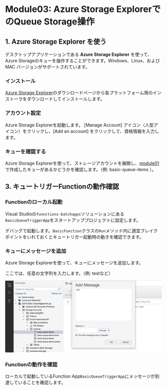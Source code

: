 # Module03: Azure Storage ExplorerでのQueue Storage操作

## 1. Azure Storage Explorer を使う

デスクトップアプリケーションである **Azure Storage Explorer** を使って、Azure Storageのキューを操作することができます。Windows、Linux、および MAC バージョンがサポートされています。

### インストール

[Azure Storage Explorer](https://azure.microsoft.com/en-us/features/storage-explorer/)のダウンロードページから各プラットフォーム用のインストーラをダウンロードしてインストールします。

### アカウント設定

Azure Storage Explorerを起動します。
[Manage Account] アイコン（人型アイコン）をクリックし、[Add an account] をクリックして、資格情報を入力します。

### キューを確認する

Azure Storage Explorerを使って、ストレージアカウントを展開し、[module01](module01.md)で作成したキューがあるかどうかを確認します。（例: basic-queue-items ）。

## 3. キュートリガーFunctionの動作確認

### Functionのローカル起動

Visual Studioの```funnctions-batchapps```ソリューションにある```BasicQueueTriggerApp```をスタートアッププロジェクトに設定します。

デバッグで起動します。```BasicFunction```クラスの```Run```メソッド内に適宜ブレイクポイントをいれておくとキュートリガー起動時の動きを確認できます。

### キューにメッセージを追加

Azure Storage Explorerを使って、キューにメッセージを追加します。

ここでは、任意の文字列を入力します。（例: testなど）

![m03-1](images/m03-1.png)

### Functionの動作を確認

ローカルで起動しているFunction App```BasicQueueTriggerApp```にメッセージが到達していることを確認します。